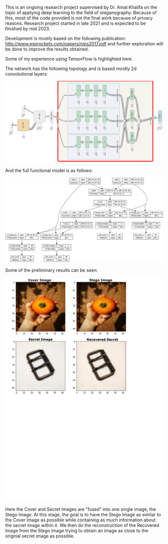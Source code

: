 This is an ongoing research project supervised by Dr. Amal Khalifa on the topic of applying deep learning to the field of steganography. Because of this, most of the code provided is not the final work because of privacy reasons. Research project started in late 2021 and is expected to be finished by mid 2023.

Development is mostly based on the following publication: http://www.esprockets.com/papers/nips2017.pdf and further exploration will be done to improve the results obtained.

Some of my experience using TensorFlow is highlighted here.

The network has the following topology and is based mostly 2d convolutional layers:

![Alt text](Network_Diagram.png?raw=true "Network Diagram")

And the full functional model is as follows:

![Alt text](Functional_Model.png?raw=true "Functional Model")

Some of the preliminary results can be seen:

![Alt text](Results.png?raw=true "Results")

Here the Cover and Secret Images are "fused" into one single image, the Stego Image. At this stage, the goal is to have the Stego Image as similar to the Cover Image as possible while containing as much information about the secret image within it. We then do the reconstruction of the Recovered Image from the Stego Image trying to obtain an image as close to the original secret image as possible. 
